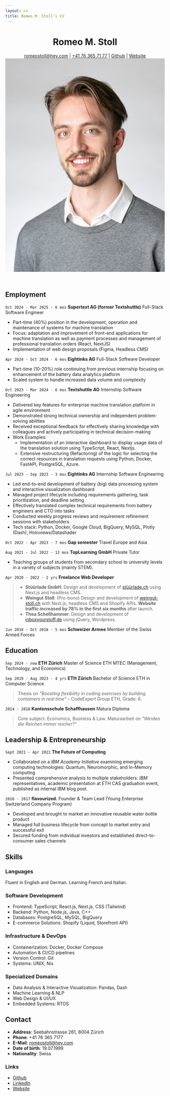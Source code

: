 ```yaml
---
layout: cv
title: Romeo M. Stoll's CV
---
```


<header>
  <div>
    <h1>Romeo M. Stoll</h1>
    <div id="webaddress">
      <a href="mailto:romeostoll@hey.com">romeostoll@hey.com</a>
 | <a href="tel:+41763657177">+41 76 365 71 77</a>
 | <i class="fa fa-github"></i> <a href="https://github.com/rstol">Github</a>
 | <i class="fa fa-link"></i> <a href="https://romeostoll.com">Website</a>
  </div>
  </div>
  <img src="assets/BewerbungsfotoSeite2022.jpg" alt="Picture of Romeo Stoll" id="profile-picture">
</header>

<!-- ## Currently
I’m a Computer Science student at ETH Zürich shortly before graduation and looking to work as a software developer skillfully realizing ideas. I enjoy finding solutions that make hard problems seem simple by using effective abstractions.
In the fall of 2022, I took a gap semester to fulfill my dream of traveling the world for 6 months. This has taught me many life skills as flexibility, negotiation, self-sufficiency, and improvisation. -->

## Employment

`Oct 2024 - Mar 2025 · 6 mos`
**Supertext AG (former Textshuttle)** Full-Stack Software Engineer

- Part-time (40%) position in the development, operation and maintenance of systems for machine translation
- Focus: adaptation and improvement of front-end applications for machine translation as well as payment processes and management of professional translation orders (React, NextJS)
- Implementation of web design proposals (Figma, Headless CMS)

`Apr 2024 - Oct 2024 · 6 mos`
**Eightinks AG** Full-Stack Software Developer

- Part-time (10-20%) role continuing from previous internship focusing on enhancement of the battery data analytics platform
- Scaled system to handle increased data volume and complexity

`Oct 2023 - Mar 2024 · 6 mos`
**Textshuttle AG** Internship Software Engineering

- Delivered key features for enterprise machine translation platform in agile environment
- Demonstrated strong technical ownership and independent problem-solving abilities
- Received exceptional feedback for effectively sharing knowledge with colleagues and actively participating in technical decision-making
- Work Examples:
  - Implementation of an interactive dashboard to display usage data of the translation solution using TypeScript, React, Nextjs.
  - Extensive restructuring (Refactoring) of the logic for selecting the correct resources in translation requests using Python, Docker, FastAPI, PostgreSQL, Azure.

`Jul 2023 - Sep 2023 · 3 mos`
**Eightinks AG** Internship Software Engineering

- Led end-to-end development of battery (big) data processing system and interactive visualization dashboard
- Managed project lifecycle including requirements gathering, task prioritization, and deadline setting
- Effectively translated complex technical requirements from battery engineers and CTO into tasks
- Conducted weekly progress reviews and requirement refinement sessions with stakeholders
- Tech stack: Python, Docker, Google Cloud, BigQuery, MySQL, Plotly (Dash), Holoviews/Datashader

`Oct 2022 - Apr 2023 · 7 mos`
**Gap semester** Travel Europe and Asia

`Aug 2021 - Jul 2022 · 12 mos`
**TopLearning GmbH** Private Tutor

- Teaching groups of students from secondary school to university levels in a variety of subjects (mainly STEM).

`Apr 2020 - 2022 · 2 yrs`
**Freelance Web Developer**

> - **Stüürlade GmbH**: Design and development of [stüürlade.ch](https://stüürlade.ch) using Next.js and headless CMS.
> - **Weingut Stoll**: (Pro-bono) Design and development of [weingut-stoll.ch](https://weingut-stoll.ch) with Next.js, headless CMS and Shopify APIs. **Website traffic increased by 78% in the first six months** after launch.
> - **Thea Schellhammer**: Design and development of [inboxyourstuff.de](https://inboxyourstuff.de) using jQuery, Wordpress.

<!-- `2019/02 - 2019/05`
**Sahli Sicherheits AG** IT-Internship

- Migration of company ERP system from on-prem to the cloud. Design and development of [sahli-sicherheit.ch](https://sahli-sicherheit.ch). -->

`Jun 2018 - Oct 2018 · 5 mos`
**Schweizer Armee** Member of the Swiss Armed Forces

## Education

`Sep 2024 - now`
**ETH Zürich** Master of Science ETH MTEC (Management, Technology, and Economics)

`Sep 2019 - Aug 2023 · 4 yrs`
**ETH Zürich** Bachelor of Science ETH in Computer Science

> Thesis on _"Boosting flexibility in coding exercises by building containers in real time"_ – CodeExpert Group ETH, Grade: 6.

`2014 - 2018`
**Kantonsschule Schaffhausen** Matura Diploma

> Core subject: Economics, Business & Law. Maturaarbeit on _"Werden die Reichen immer reicher?"_

## Leadership & Entrepreneurship

`Sept 2021 - Apr 2022`
**The Future of Computing**

- Collaborated on a _IBM Academy Initiative_ examining emerging computing technologies: Quantum, Neuromorphic, and In-Memory computing
- Presented comprehensive analysis to multiple stakeholders: _IBM_ representatives, academic presentation at ETH CAS graduation event, published as internal IBM blog post.

`2016 - 2017`
**flavourized.** Founder & Team Lead (Young Enterprise Switzerland Company Program)

- Developed and brought to market an innovative reusable water bottle product
- Managed full business lifecycle from concept to market entry and successful exit
- Secured funding from individual investors and established direct-to-consumer sales channels
<!-- - Designed and executed marketing strategy including event presence and online sales -->

## Skills

### Languages

Fluent in English and German. Learning French and Italian.

### Software Development

  <ul class="auto-grid">
    <li>Frontend: TypeScript, React.js, Next.js, CSS (Tailwind)</li>
    <li>Backend: Python, Node.js, Java, C++</li>
    <li>Databases: PostgreSQL, MySQL, BigQuery</li>
    <li>E-commerce Solutions: Shopify (Liquid, Storefront API)</li>
  </ul>
  
### Infrastructure & DevOps
  <ul class="auto-grid">
    <li>Containerization: Docker, Docker Compose</li>
    <li>Automation & CI/CD pipelines</li>
    <li>Version Control: Git</li>
    <li>Systems: UNIX, Nix</li>
  </ul>
  
### Specialized Domains
  <ul class="auto-grid">
    <li>Data Analysis & Interactive Visualization: Pandas, Dash</li>
    <li>Machine Learning & NLP</li>
    <li>Web Design & UI/UX</li>
    <li>Embedded Systems: RTOS</li>
  </ul>

## Contact

<ul class="auto-grid">
<li><strong>Address</strong>: Seebahnstrasse 261, 8004 Zürich</li>
<li><strong>Phone</strong>: +41 76 365 7177</li>
<li><strong>E-Mail</strong>: <a href="mailto:romeostoll@hey.com">romeostoll@hey.com</a></li>
<li><strong>Date of birth</strong>: 19.07.1999</li>
<li><strong>Nationality</strong>: Swiss</li>
</ul>

### Links

<!-- fa is fontawesome, ai are academicons -->
<ul>
<li><i class="fa fa-github"></i> <a href="http://github.com/rstol">Github</a></li>
<li><i class="fa fa-linkedin"></i> <a href="https://www.linkedin.com/in/romeo-stoll-276238171">LinkedIn</a></li>
<li><i class="fa fa-link"></i> <a href="https://romeostoll.com">Website</a></li>
</ul>

<!-- ### References

Available on request. -->

<!-- ### Footer

Last updated: May 2023 -->
